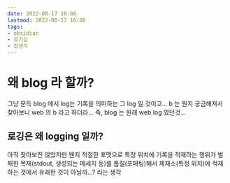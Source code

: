 ```yaml
---
date: 2022-08-17 16:08
lastmod: 2022-08-17 16:08
tags:
- obsidian
- 호기심
- 잡생각
---
```


# 왜 blog 라 할까?
그냥 문득 blog 에서 log는 기록을 의미하는 그 log 일 것이고... b 는 뭔지 궁금해져서 찾아보니 web 의 b 라고 하더라... 즉, blog 는 원래 web log 였던것...

## 로깅은 왜 logging 일까?
아직 찾아보진 않았지만 왠지 적절한 포맷으로 특정 위치에 기록을 적재하는 행위가 벌채한 목재(stdout, 생성되는 메세지 등)를 톱질(포매팅)해서 제재소(특정 위치)에 적재하는 것에서 유래한 것이 아닐까...? 라는 생각
